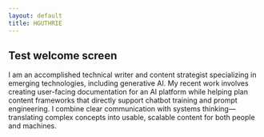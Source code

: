 ```yaml
---
layout: default
title: HGUTHRIE
---
```


## Test welcome screen

I am an accomplished technical writer and content strategist specializing in emerging technologies,
including generative AI. My recent work involves creating user-facing documentation for an AI platform
while helping plan content frameworks that directly support chatbot training and prompt engineering. I
combine clear communication with systems thinking—translating complex concepts into usable,
scalable content for both people and machines.
